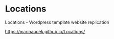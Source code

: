 # Locations
Locations - Wordpress template website replication

https://marinaucek.github.io/Locations/
